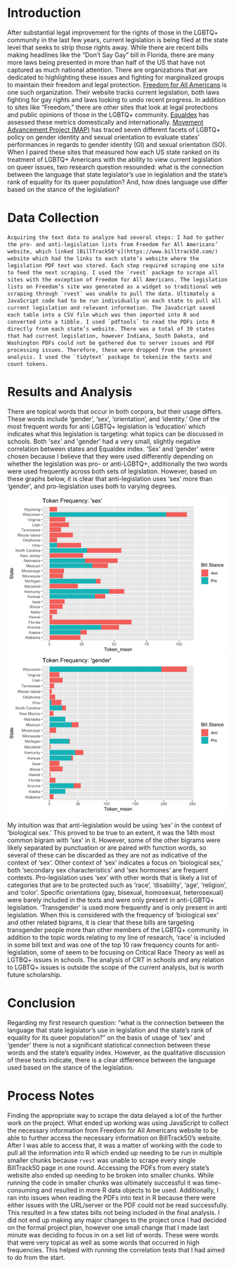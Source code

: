 # Introduction
  After substantial legal improvement for the rights of those in the LGBTQ+ community in the last few years, current legislation is being filed at the state level that seeks to strip those rights away. While there are recent bills making headlines like the “Don’t Say Gay” bill in Florida, there are many more laws being presented in more than half of the US that have not captured as much national attention. There are organizations that are dedicated to highlighting these issues and fighting for marginalized groups to maintain their freedom and legal protection. [Freedom for All Americans](https://freedomforallamericans.org/legislative-tracker/) is one such organization. Their website tracks current legislation, both laws fighting for gay rights and laws looking to undo recent progress. In addition to sites like “Freedom,” there are other sites that look at legal protections and public opinions of those in the LGBTQ+ community. [Equaldex](https://www.equaldex.com/equality-index) has assessed these metrics domestically and internationally. [Movement Advancement Project (MAP)](https://www.lgbtmap.org/equality-maps) has traced seven different facets of LGBTQ+ policy on gender identity and sexual orientation to evaluate states’ performances in regards to gender identity (GI) and sexual orientation (SO). When I paired these sites that measured how each US state ranked on its treatment of LGBTQ+ Americans with the ability to view current legislation on queer issues, two research question resounded: what is the connection between the language that state legislator’s use in legislation and the state’s rank of equality for its queer population? And, how does language use differ based on the stance of the legislation? 

# Data Collection
	Acquiring the text data to analyze had several steps: I had to gather the pro- and anti-legislation lists from Freedom for All Americans’ website, which linked [BillTrack50's](https://www.billtrack50.com/) website which had the links to each state’s website where the legislation PDF text was stored. Each step required scraping one site to feed the next scraping. I used the `rvest` package to scrape all sites with the exception of Freedom for All Americans. The legislation lists on Freedom’s site was generated as a widget so traditional web scraping through `rvest` was unable to pull the data. Ultimately a JavaScript code had to be run individually on each state to pull all current legislation and relevant information. The JavaScript saved each table into a CSV file which was then imported into R and converted into a tibble. I used `pdftools` to read the PDFs into R directly from each state’s website. There was a total of 39 states that had current legislation, however Indiana, South Dakota, and Washington PDFs could not be gathered due to server issues and PDF processing issues. Therefore, these were dropped from the present analysis. I used the `tidytext` package to tokenize the texts and count tokens.

# Results and Analysis
  There are topical words that occur in both corpora, but their usage differs. These words include ‘gender’, ‘sex’, ‘orientation’, and ‘identity.’ One of the most frequent words for anti LGBTQ+ legislation is ‘education’ which indicates what this legislation is targeting: what topics can be discussed in schools. 
  Both 'sex' and 'gender' had a very small, slightly negative correlation between states and Equaldex index. ‘Sex’ and ‘gender’ were chosen because I believe that they were used differently depending on whether the legislation was pro- or anti-LGBTQ+, additionally the two words were used frequently across both sets of legislation. However, based on these graphs below, it is clear that anti-legislation uses ‘sex’ more than ‘gender’, and pro-legislation uses both to varying degrees. 

![](/data_visualization/unigram-plot-sex-1.png)
![](/data_visualization/unigram-plot-gender-1.png)

My intuition was that anti-legislation would be using ‘sex’ in the context of ‘biological sex.’ This proved to be true to an extent, it was the 14th most common bigram with ‘sex’ in it. However, some of the other bigrams were likely separated by punctuation or are paired with function words, so several of these can be discarded as they are not as indicative of the context of ‘sex’. Other context of ‘sex’ indicates a focus on ‘biological sex,’ both ‘secondary sex characteristics’ and ‘sex hormones’ are frequent contexts. Pro-legislation uses ‘sex’ with other words that is likely a list of categories that are to be protected such as ‘race’, ‘disability’, ‘age’, ‘religion’, and ‘color’.
	Specific orientations (gay, bisexual, homosexual, heterosexual) were barely included in the texts and were only present in anti-LGBTQ+ legislation. ‘Transgender’ is used more frequently and is only present in anti legislation. When this is considered with the frequency of ‘biological sex’ and other related bigrams, it is clear that these bills are targeting transgender people more than other members of the LGBTQ+ community.
  In addition to the topic words relating to my line of research, ‘race’ is included in some bill text and was one of the top 10 raw frequency counts for anti-legislation, some of seem to be focusing on Critical Race Theory as well as LGTBQ+ issues in schools. The analysis of CRT in schools and any relation to LGBTQ+ issues is outside the scope of the current analysis, but is worth future scholarship.

# Conclusion
  Regarding my first research question: “what is the connection between the language that state legislator’s use in legislation and the state’s rank of equality for its queer population?” on the basis of usage of ‘sex’ and ‘gender’ there is not a significant statistical connection between these words and the state’s equality index. However, as the qualitative discussion of these texts indicate, there is a clear difference between the language used based on the stance of the legislation. 

# Process Notes
  Finding the appropriate way to scrape the data delayed a lot of the further work on the project. What ended up working was using JavaScript to collect the necessary information from Freedom for All Americans website to be able to further access the necessary information on BillTrack50’s website. After I was able to access that, it was a matter of working with the code to pull all the information into R which ended up needing to be run in multiple smaller chunks because `rvest` was unable to scrape every single BillTrack50 page in one round. Accessing the PDFs from every state’s website also ended up needing to be broken into smaller chunks. While running the code in smaller chunks was ultimately successful it was time-consuming and resulted in more R data objects to be used. Additionally, I ran into issues when reading the PDFs into text in R because there were either issues with the URL/server or the PDF could not be read successfully. This resulted in a few states bills not being included in the final analysis. I did not end up making any major changes to the project once I had decided on the formal project plan, however one small change that I made last minute was deciding to focus in on a set list of words. These were words that were very topical as well as some words that occurred in high frequencies. This helped with running the correlation tests that I had aimed to do from the start.
